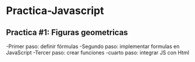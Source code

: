 # Practica-Javascript

## Practica #1: Figuras geometricas

-Primer paso: definir fórmulas
-Segundo paso: implementar formulas en JavaScript
-Tercer paso: crear funciones
-cuarto paso: integrar JS con Html